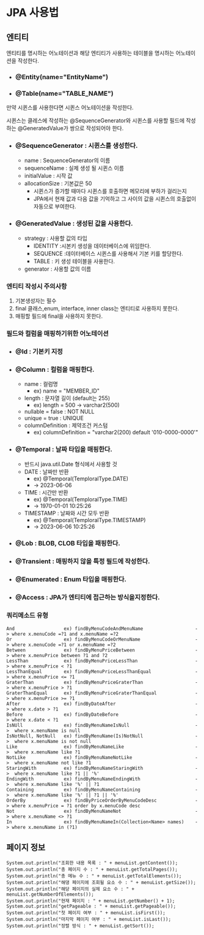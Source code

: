 # JPA 사용법

## 엔티티

엔티티를 명시하는 어노테이션과 해당 엔티티가 사용하는 테이블을 명시하는 어노테이션을 작성한다.

- ### @Entity(name="EntityName")
- ### @Table(name="TABLE_NAME")

만약 시퀸스를 사용한다면 시퀸스 어노테이션을 작성한다.

시퀸스는 클레스에 작성하는 @SequenceGenerator와 시퀸스를 사용할 필드에 작성하는 @GeneratedValue가 쌍으로 작성되어야 한다.

- ### @SequenceGenerator : 시퀸스를 생성한다.
    - name : SequenceGenerator의 이름
    - sequenceName : 실제 생성 될 시퀸스 이름
    - initialValue : 시작 값
    - allocationSize : 기본값은 50
        - 시퀸스가 증가할 때마다 시퀸스를 호출하면 메모리에 부하가 걸리는지
        - JPA에서 현재 값과 다음 값을 기억하고 그 사이의 값을 시퀸스의 호출없이 자동으로 부여한다.

- ### @GeneratedValue : 생성된 값을 사용한다.
    - strategy : 사용할 값의 타입
        - IDENTITY :시본키 생성을 데이터베이스에 위임한다.
        - SEQUENCE :데이터베이스 시퀸스를 사용해서 기본 키를 할당한다.
        - TABLE : 키 생성 테이블을 사용한다.
    - generator : 사용할 값의 이름

### 엔티티 작성시 주의사항

1. 기본생성자는 필수
2. final 클래스,enum, interface, inner class는 엔티티로 사용하지 못한다.
3. 매핑할 필드에 final을 사용하지 못한다.

### 필드와 컬럼을 매핑하기위한 어노테이션

- ### @Id : 기본키 지정
- ### @Column : 컬럼을 매핑한다.
    - name : 컬럼명
        - ex) name = "MEMBER_ID"
    - length : 문자열 길이 (default는 255)
        - ex) length = 500 -> varchar2(500)
    - nullable = false : NOT NULL
    - unique = true : UNIQUE
    - columnDefinition : 제약조건 커스텀
        - ex) columnDefinition = "varchar2(200) default '010-0000-0000'"

- ### @Temporal : 날짜 타입을 매핑한다.
    - 반드시 java.util.Date 형식에서 사용할 것
    - DATE : 날짜만 반환
        - ex) @Temporal(TemploralType.DATE)
        - ->  2023-06-06
    - TIME : 시간만 반환
        - ex) @Temporal(TemploralType.TIME)
        - ->  1970-01-01 10:25:26
    - TIMESTAMP : 날짜와 시간 모두 반환
        - ex) @Temporal(TemploralType.TIMESTAMP)
        - ->  2023-06-06 10:25:26

- ### @Lob : BLOB, CLOB 타입을 패핑한다.
- ### @Transient : 매핑하지 않을 특정 필드에 작성한다.
- ### @Enumerated : Enum 타입을 매핑한다.
- ### @Access : JPA가 엔티티에 접근하는 방식을지정한다.

### 쿼리메소드 유형

    And                  ex) findByMenuCodeAndMenuName                   -> where x.menuCode =?1 and x.menuName =?2
    Or                   ex) findByMenuCodeOrMenuName                    -> where x.menuCode =?1 or x.menuName =?2
    Between              ex) findByMenuPriceBetween                      -> where x.menuPrice between ?1 and ?2
    LessThan             ex) findByMenuPriceLessThan                     -> where x.menuPrice < ?1
    LessThanEqual        ex) findByMenuPriceLessThanEqual                -> where x.menuPrice <= ?1
    GraterThan           ex) findByMenuPriceGraterThan                   -> where x.menuPrice > ?1
    GraterThanEqual      ex) findByMenuPriceGraterThanEqual              -> where x.menuPrice >= ?1
    After                ex) findByDateAfter                             -> where x.date > ?1
    Before               ex) findByDateBefore                            -> where x.date < ?1
    IsNUll               ex) findByMenuNameIsNull                        ->  where x.menuName is null
    IsNotNull, NotNull   ex) findByMenuName(Is)NotNull                   ->  where x.menuName is not null
    Like                 ex) findByMenuNameLike                          ->  where x.menuName like ?1
    NotLike              ex) findByMenuNameNotLike                       ->  where x.menuName not like ?1
    StaringWith          ex) findByMenuNameStaringWith                   ->  where x.menuName like ?1 || '%'
    EndingWith           ex) findByMenuNameEndingWith                    ->  where x.menuName like '%' || ?1
    Containing           ex) findByMenuNameContaining                    ->  where x.menuName like '%' || ?1 || '%'
    OrderBy              ex) findByPriceOrderByMenuCodeDesc              -> where x.menuPrice = ?1 order by x.menuCode desc
    Not                  ex) findByMenuNameNot                           -> where x.menuName <> ?1
    In                   ex) findByMenuNameIn(Collection<Name> names)    -> where x.menuName in (?1)

## 페이지 정보

    System.out.println("조회한 내용 목록 : " + menuList.getContent());
    System.out.println("총 페이지 수 : " + menuList.getTotalPages());
    System.out.println("총 메뉴 수 : " + menuList.getTotalElements());
    System.out.println("해댕 페이지에 조회될 요소 수 : " + menuList.getSize());
    System.out.println("해당 페이지의 실제 요소 수 : " + menuList.getNumberOfElements());
    System.out.println("현재 페이지 : " + menuList.getNumber() + 1);
    System.out.println("getPageable : " + menuList.getPageable());
    System.out.println("첫 페이지 여부 : " + menuList.isFirst());
    System.out.println("마지막 페이지 여부 : " + menuList.isLast());
    System.out.println("정렬 방식 : " + menuList.getSort());